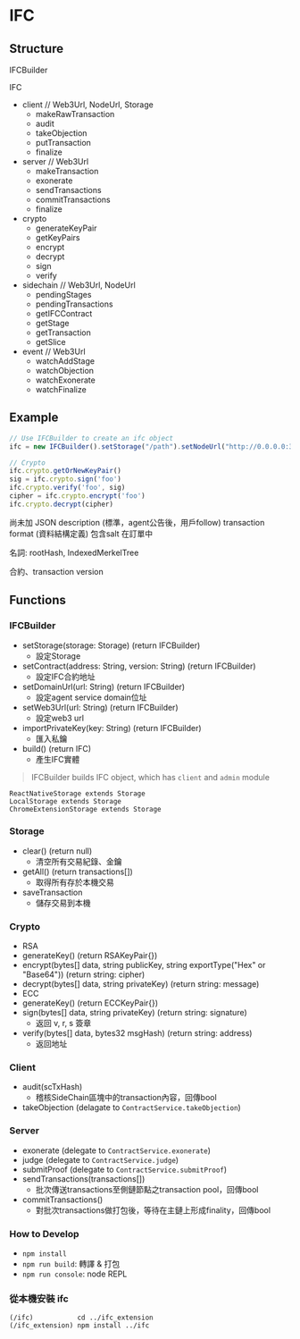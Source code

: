 # IFC
## Structure
IFCBuilder

IFC
- client // Web3Url, NodeUrl, Storage
  - makeRawTransaction
  - audit
  - takeObjection
  - putTransaction
  - finalize
- server // Web3Url
  - makeTransaction
  - exonerate
  - sendTransactions
  - commitTransactions
  - finalize
- crypto
  - generateKeyPair
  - getKeyPairs
  - encrypt
  - decrypt
  - sign
  - verify
- sidechain // Web3Url, NodeUrl
  - pendingStages
  - pendingTransactions
  - getIFCContract
  - getStage
  - getTransaction
  - getSlice
- event // Web3Url
  - watchAddStage
  - watchObjection
  - watchExonerate
  - watchFinalize

## Example
```javascript
// Use IFCBuilder to create an ifc object
ifc = new IFCBuilder().setStorage("/path").setNodeUrl("http://0.0.0.0:3000").setWeb3Url("http://0.0.0.0:8545").build()

// Crypto
ifc.crypto.getOrNewKeyPair()
sig = ifc.crypto.sign('foo')
ifc.crypto.verify('foo', sig)
cipher = ifc.crypto.encrypt('foo')
ifc.crypto.decrypt(cipher)
```

尚未加
JSON description (標準，agent公告後，用戶follow)
transaction format (資料結構定義)
包含salt 在訂單中

名詞: rootHash, IndexedMerkelTree

合約、transaction version

## Functions
### IFCBuilder
- setStorage(storage: Storage) (return IFCBuilder)
  - 設定Storage
- setContract(address: String, version: String) (return IFCBuilder)
  - 設定IFC合約地址 
- setDomainUrl(url: String) (return IFCBuilder)
  - 設定agent service domain位址
- setWeb3Url(url: String) (return IFCBuilder)
  - 設定web3 url
- importPrivateKey(key: String) (return IFCBuilder)
  - 匯入私鑰
- build() (return IFC)
  - 產生IFC實體

> IFCBuilder builds IFC object, which has `client` and `admin` module

```
ReactNativeStorage extends Storage
LocalStorage extends Storage
ChromeExtensionStorage extends Storage
```
### Storage
- clear() (return null)
  - 清空所有交易紀錄、金鑰 
- getAll() (return transactions[])
  - 取得所有存於本機交易
- saveTransaction
  - 儲存交易到本機

### Crypto
- RSA
 - generateKey() (return RSAKeyPair{})
 - encrypt(bytes[] data, string publicKey, string exportType("Hex" or "Base64")) (return string: cipher)
 - decrypt(bytes[] data, string privateKey) (return string: message)
- ECC
 - generateKey() (return ECCKeyPair{})
 - sign(bytes[] data, string privateKey) (return string: signature)
   - 返回 v, r, s 簽章
 - verify(bytes[] data, bytes32 msgHash) (return string: address)
   - 返回地址

### Client
- audit(scTxHash)
  - 稽核SideChain區塊中的transaction內容，回傳bool
- takeObjection (delagate to `ContractService.takeObjection`)

### Server
- exonerate (delegate to `ContractService.exonerate`)
- judge (delegate to `ContractService.judge`)
- submitProof (delegate to `ContractService.submitProof`)
- sendTransactions(transactions[])
  - 批次傳送transactions至側鏈節點之transaction pool，回傳bool 
- commitTransactions()
  - 對批次transactions做打包後，等待在主鏈上形成finality，回傳bool

### How to Develop
- `npm install`
- `npm run build`: 轉譯 & 打包
- `npm run console`: node REPL

### 從本機安裝 ifc
```
(/ifc)           cd ../ifc_extension
(/ifc_extension) npm install ../ifc
```
